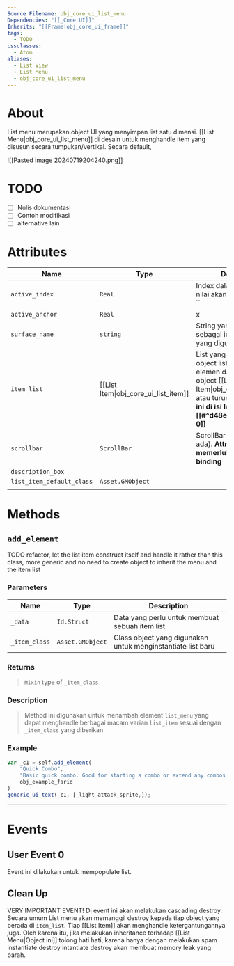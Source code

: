 ```yaml
---
Source Filename: obj_core_ui_list_menu
Dependencies: "[[_Core UI]]"
Inherits: "[[Frame|obj_core_ui_frame]]"
tags:
  - TODO
cssclasses:
  - Atom
aliases:
  - List View
  - List Menu
  - obj_core_ui_list_menu
---
```

# About
List menu merupakan object UI yang menyimpan list satu dimensi. [[List Menu|obj_core_ui_list_menu]] di desain untuk menghandle item yang disusun secara tumpukan/vertikal. Secara default, 

![[Pasted image 20240719204240.png]]

# TODO
- [ ] Nulis dokumentasi
- [ ] Contoh modifikasi
- [ ] alternative lain 

# Attributes
| Name                      | Type                                 | Description                                                                                                                                                                                             |
| ------------------------- | ------------------------------------ | ------------------------------------------------------------------------------------------------------------------------------------------------------------------------------------------------------- |
| `active_index`            | `Real`                               | Index dalam list yang aktif, nilai akan dalam range 0 - ``                                                                                                                                              |
| `active_anchor`           | `Real`                               | x                                                                                                                                                                                                       |
| `surface_name`            | `string`                             | String yang digunakan sebagai id dari surface yang digunakan                                                                                                                                            |
| `item_list`               | [[List Item\|obj_core_ui_list_item]] | List yang berisikan object object list item, by design elemen dari list ini adalah object [[List Item\|obj_core_ui_list_item]] atau turunannya. **Atribut ini di isi lewat [[#^d48e05\|User Event 0]]** |
| `scrollbar`               | `ScrollBar`                          | ScrollBar dari list ini (jika ada). **Attribut ini memerlukan manual binding**                                                                                                                          |
| `description_box`         |                                      |                                                                                                                                                                                                         |
| `list_item_default_class` | `Asset.GMObject`                     |                                                                                                                                                                                                         |
|                           |                                      |                                                                                                                                                                                                         |
# Methods
## `add_element`
TODO refactor, let the list item construct itself and handle it rather than this class, more generic and no need to create object to inherit the menu and the item list
### Parameters
| Name          | Type             | Description                                                 |
| ------------- | ---------------- | ----------------------------------------------------------- |
| `_data`       | `Id.Struct`      | Data yang perlu untuk membuat sebuah item list              |
| `_item_class` | `Asset.GMObject` | Class object yang digunakan untuk menginstantiate list baru |
### Returns 
>  `Mixin` type of `_item_class`

### Description
> Method ini digunakan untuk menambah element `list_menu` yang dapat menghandle berbagai macam varian `list_item` sesuai dengan `_item_class` yang diberikan

### Example
   
```js
var _c1 = self.add_element(
	"Quick Combo",
	"Basic quick combo. Good for starting a combo or extend any combos that possible.",
	obj_example_farid
)
generic_ui_text(_c1, [_light_attack_sprite,]);
```

---


# Events

## User Event 0
Event ini dilakukan untuk mempopulate list. 
## Clean Up
VERY IMPORTANT EVENT! Di event ini akan melakukan cascading destroy. Secara umum List menu akan memanggil destroy kepada tiap object yang berada di `item_list`. Tiap [[List Item]] akan menghandle ketergantungannya juga. Oleh karena itu, jika melakukan inheritance terhadap [[List Menu|Object ini]] tolong hati hati, karena hanya dengan melakukan spam instantiate destroy intantiate destroy akan membuat memory leak yang parah.